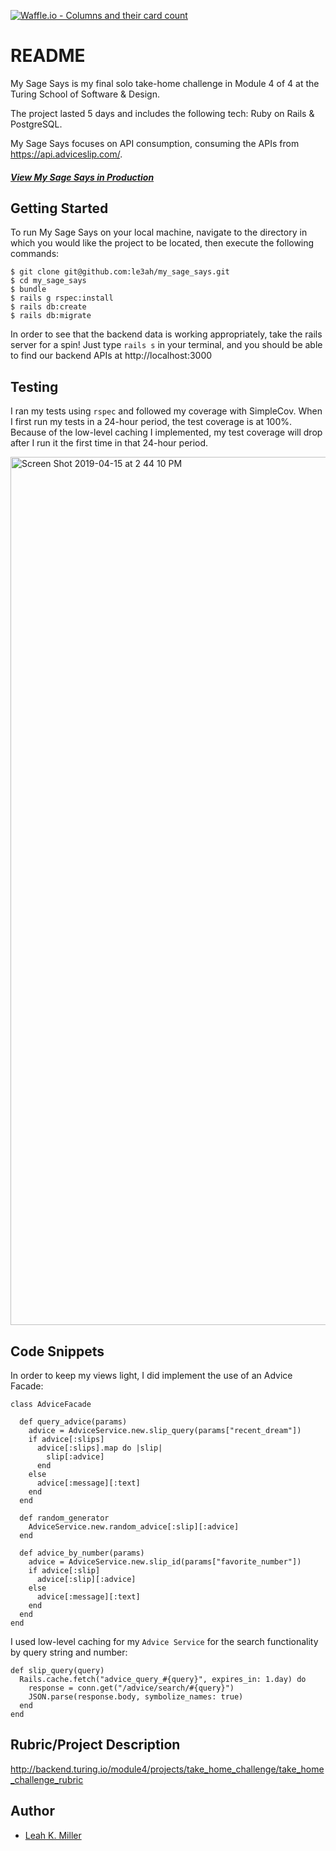 
[![Waffle.io - Columns and their card count](https://badge.waffle.io/le3ah/my_sage_says.svg?columns=all)](https://waffle.io/le3ah/my_sage_says)

# README

My Sage Says is my final solo take-home challenge in Module 4 of 4 at the Turing School of Software & Design.

The project lasted 5 days and includes the following tech: Ruby on Rails & PostgreSQL.

My Sage Says focuses on API consumption, consuming the APIs from https://api.adviceslip.com/.  

#### [**_View My Sage Says in Production_**](http://vast-ridge-78927.herokuapp.com/)

## Getting Started

To run My Sage Says on your local machine, navigate to the directory in which you would like the project to be located, then execute the following commands:

```
$ git clone git@github.com:le3ah/my_sage_says.git
$ cd my_sage_says
$ bundle
$ rails g rspec:install
$ rails db:create
$ rails db:migrate
```

In order to see that the backend data is working appropriately, take the rails server for a spin!  Just type `rails s` in your terminal, and you should be able to find our backend APIs at http://localhost:3000

## Testing
I ran my tests using `rspec` and followed my coverage with SimpleCov.  When I first run my tests in a 24-hour period, the test coverage is at 100%.  Because of the low-level caching I implemented, my test coverage will drop after I run it the first time in that 24-hour period.

<img width="1389" alt="Screen Shot 2019-04-15 at 2 44 10 PM" src="https://user-images.githubusercontent.com/42391567/56164008-0460f000-5f8d-11e9-8d98-7e48811db7f7.png">


## Code Snippets
In order to keep my views light, I did implement the use of an Advice Facade:
```
class AdviceFacade

  def query_advice(params)
    advice = AdviceService.new.slip_query(params["recent_dream"])
    if advice[:slips]
      advice[:slips].map do |slip|
        slip[:advice]
      end
    else
      advice[:message][:text]
    end
  end

  def random_generator
    AdviceService.new.random_advice[:slip][:advice]
  end

  def advice_by_number(params)
    advice = AdviceService.new.slip_id(params["favorite_number"])
    if advice[:slip]
      advice[:slip][:advice]
    else
      advice[:message][:text]
    end
  end
end
```
I used low-level caching for my `Advice Service` for the search functionality by query string and number:
```
def slip_query(query)
  Rails.cache.fetch("advice_query_#{query}", expires_in: 1.day) do
    response = conn.get("/advice/search/#{query}")
    JSON.parse(response.body, symbolize_names: true)
  end
end
```

## Rubric/Project Description
http://backend.turing.io/module4/projects/take_home_challenge/take_home_challenge_rubric

## Author

* [Leah K. Miller](https://github.com/le3ah)

